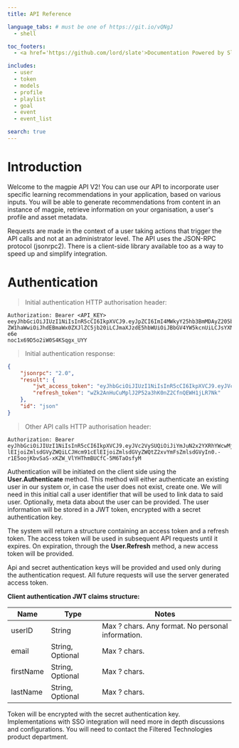 ```yaml
---
title: API Reference

language_tabs: # must be one of https://git.io/vQNgJ
  - shell

toc_footers:
  - <a href='https://github.com/lord/slate'>Documentation Powered by Slate</a>

includes:
  - user
  - token
  - models
  - profile
  - playlist
  - goal
  - event
  - event_list

search: true
---
```


# Introduction

Welcome to the magpie API V2! You can use our API to incorporate user specific learning recommendations in your application, based on various inputs. You will be able to generate recommendations from content in an instance of magpie, retrieve information on your organisation, a user's profile and asset metadata.

Requests are made in the context of a user taking actions that trigger the API calls and not at an administrator level.
The API uses the JSON-RPC protocol (jsonrpc2). There is a client-side library available too as a way to speed up and simplify integration.


# Authentication

> Initial authentication HTTP authorisation header:

```http
Authorization: Bearer <API_KEY> eeyJhbGciOiJIUzI1NiIsInR5cCI6IkpXVCJ9.eyJpZCI6ImI4MWkyY25hb3BmMDAyZ205bmJnIiwi
ZW1haWwiOiJhdEBmaWx0ZXJlZC5jb20iLCJmaXJzdE5hbWUiOiJBbGV4YW5kcnUiLCJsYXN0TmFtZSI6IlRyaWNhIn0.g_ZY56SDwIrIoc-e6e
noc1x69D5o2iW0S4KSqgx_UYY
```
> Initial authentication response:

```json
{
	"jsonrpc": "2.0",
	"result": {
		"jwt_access_token": "eyJhbGciOiJIUzI1NiIsInR5cCI6IkpXVCJ9.eyJVc2VySUQiOiJiYmJuN2x2YXRhYWcwMjZpdjJtZyIsIk9yZ0lEIjoiZmlsdGVyZWQiLCJHcm91cElEIjoiZmlsdGVyZWQtZ2xvYmFsZmlsdGVyIn0.e7A_2EQLwS3v7dOVTq0I5afjnmSWYfqmBngFOlRsaJI",
		"refresh_token": "wZk2AnHuCuMplJ2P52a3hK0nZ2CfnQEWH1jLR7Nk"
	},
	"id": "json"
}
```

> Other API calls HTTP authorisation header:

```http
Authorization: Bearer eyJhbGciOiJIUzI1NiIsInR5cCI6IkpXVCJ9.eyJVc2VySUQiOiJiYmJuN2x2YXRhYWcwMjZpdjJtZyIsIk9yZ0
lEIjoiZmlsdGVyZWQiLCJHcm91cElEIjoiZmlsdGVyZWQtZ2xvYmFsZmlsdGVyIn0.-r1E5oojKbvSaS-xKZW_VlYHThmBUCfC-5M6TaOsfyM
```

Authentication will be initiated on the client side using the **User.Authenticate** method. This method will either authenticate an existing user in our
system or, in case the user does not exist, create one. We will need in this initial call a user identifier that will be used to link data to said user. Optionally, meta data about the user can be provided. The user information will be stored in a JWT token, encrypted with a secret authentication key.

The system will return a structure containing an access token and a refresh token. The access token will be used in subsequent API requests until it expires.
On expiration, through the **User.Refresh** method, a new access token will be provided.

Api and secret authentication keys will be provided and used only during the authentication request. All future requests will use the server generated access token.

**Client authentication JWT claims structure:**

Name | Type | Notes
--------- | ------- | -----------
userID | String | Max ? chars. Any format. No personal information.
email | String, Optional | Max ? chars.
firstName | String, Optional | Max ? chars.
lastName | String, Optional | Max ? chars.

<aside class="notice">
Token will be encrypted with the secret authentication key.
</aside>

<aside class="warning">
Implementations with SSO integration will need more in depth discussions and configurations.
You will need to contact the Filtered Technologies product department.
</aside>
